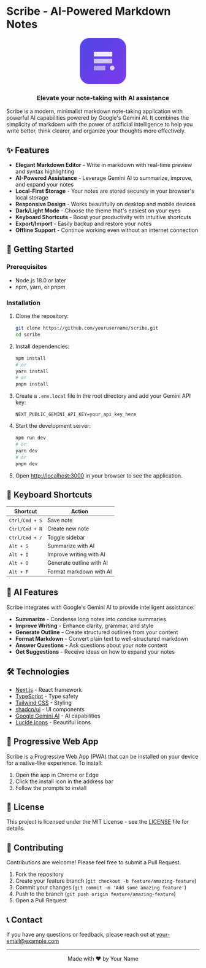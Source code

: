 # Scribe - AI-Powered Markdown Notes

<div align="center">
  <img src="public/logo.svg" alt="Scribe Logo" width="120" />
  <h3>Elevate your note-taking with AI assistance</h3>
</div>

Scribe is a modern, minimalist markdown note-taking application with powerful AI capabilities powered by Google's Gemini AI. It combines the simplicity of markdown with the power of artificial intelligence to help you write better, think clearer, and organize your thoughts more effectively.

## ✨ Features

- **Elegant Markdown Editor** - Write in markdown with real-time preview and syntax highlighting
- **AI-Powered Assistance** - Leverage Gemini AI to summarize, improve, and expand your notes
- **Local-First Storage** - Your notes are stored securely in your browser's local storage
- **Responsive Design** - Works beautifully on desktop and mobile devices
- **Dark/Light Mode** - Choose the theme that's easiest on your eyes
- **Keyboard Shortcuts** - Boost your productivity with intuitive shortcuts
- **Export/Import** - Easily backup and restore your notes
- **Offline Support** - Continue working even without an internet connection

## 🚀 Getting Started

### Prerequisites

- Node.js 18.0 or later
- npm, yarn, or pnpm

### Installation

1. Clone the repository:

   ```bash
   git clone https://github.com/yourusername/scribe.git
   cd scribe
   ```

2. Install dependencies:

   ```bash
   npm install
   # or
   yarn install
   # or
   pnpm install
   ```

3. Create a `.env.local` file in the root directory and add your Gemini API key:

   ```
   NEXT_PUBLIC_GEMINI_API_KEY=your_api_key_here
   ```

4. Start the development server:

   ```bash
   npm run dev
   # or
   yarn dev
   # or
   pnpm dev
   ```

5. Open [http://localhost:3000](http://localhost:3000) in your browser to see the application.

## 🔑 Keyboard Shortcuts

| Shortcut       | Action                   |
| -------------- | ------------------------ |
| `Ctrl/Cmd + S` | Save note                |
| `Ctrl/Cmd + N` | Create new note          |
| `Ctrl/Cmd + /` | Toggle sidebar           |
| `Alt + S`      | Summarize with AI        |
| `Alt + I`      | Improve writing with AI  |
| `Alt + O`      | Generate outline with AI |
| `Alt + F`      | Format markdown with AI  |

## 🧠 AI Features

Scribe integrates with Google's Gemini AI to provide intelligent assistance:

- **Summarize** - Condense long notes into concise summaries
- **Improve Writing** - Enhance clarity, grammar, and style
- **Generate Outline** - Create structured outlines from your content
- **Format Markdown** - Convert plain text to well-structured markdown
- **Answer Questions** - Ask questions about your note content
- **Get Suggestions** - Receive ideas on how to expand your notes

## 🛠️ Technologies

- [Next.js](https://nextjs.org/) - React framework
- [TypeScript](https://www.typescriptlang.org/) - Type safety
- [Tailwind CSS](https://tailwindcss.com/) - Styling
- [shadcn/ui](https://ui.shadcn.com/) - UI components
- [Google Gemini AI](https://ai.google.dev/) - AI capabilities
- [Lucide Icons](https://lucide.dev/) - Beautiful icons

## 📱 Progressive Web App

Scribe is a Progressive Web App (PWA) that can be installed on your device for a native-like experience. To install:

1. Open the app in Chrome or Edge
2. Click the install icon in the address bar
3. Follow the prompts to install

## 📄 License

This project is licensed under the MIT License - see the [LICENSE](LICENSE) file for details.

## 🤝 Contributing

Contributions are welcome! Please feel free to submit a Pull Request.

1. Fork the repository
2. Create your feature branch (`git checkout -b feature/amazing-feature`)
3. Commit your changes (`git commit -m 'Add some amazing feature'`)
4. Push to the branch (`git push origin feature/amazing-feature`)
5. Open a Pull Request

## 📞 Contact

If you have any questions or feedback, please reach out at [your-email@example.com](mailto:your-email@example.com)

---

<div align="center">
  Made with ❤️ by Your Name
</div>
